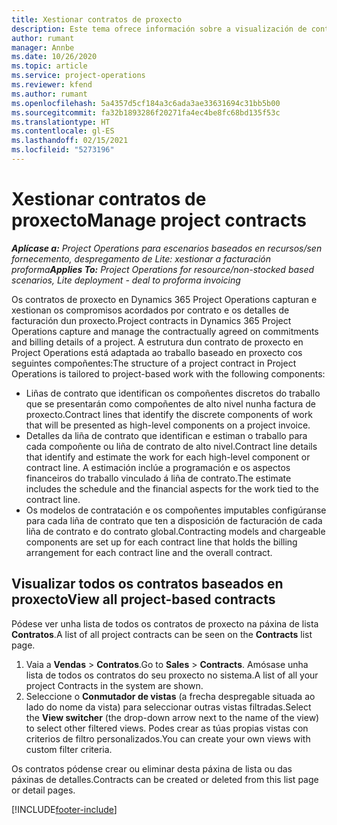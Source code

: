 ```yaml
---
title: Xestionar contratos de proxecto
description: Este tema ofrece información sobre a visualización de contratos baseados en proxecto.
author: rumant
manager: Annbe
ms.date: 10/26/2020
ms.topic: article
ms.service: project-operations
ms.reviewer: kfend
ms.author: rumant
ms.openlocfilehash: 5a4357d5cf184a3c6ada3ae33631694c31bb5b00
ms.sourcegitcommit: fa32b1893286f20271fa4ec4be8fc68bd135f53c
ms.translationtype: HT
ms.contentlocale: gl-ES
ms.lasthandoff: 02/15/2021
ms.locfileid: "5273196"
---
```

# <a name="manage-project-contracts"></a><span data-ttu-id="84230-103">Xestionar contratos de proxecto</span><span class="sxs-lookup"><span data-stu-id="84230-103">Manage project contracts</span></span>

<span data-ttu-id="84230-104">_**Aplícase a:** Project Operations para escenarios baseados en recursos/sen fornecemento, despregamento de Lite: xestionar a facturación proforma_</span><span class="sxs-lookup"><span data-stu-id="84230-104">_**Applies To:** Project Operations for resource/non-stocked based scenarios, Lite deployment - deal to proforma invoicing_</span></span>

<span data-ttu-id="84230-105">Os contratos de proxecto en Dynamics 365 Project Operations capturan e xestionan os compromisos acordados por contrato e os detalles de facturación dun proxecto.</span><span class="sxs-lookup"><span data-stu-id="84230-105">Project contracts in Dynamics 365 Project Operations capture and manage the contractually agreed on commitments and billing details of a project.</span></span> <span data-ttu-id="84230-106">A estrutura dun contrato de proxecto en Project Operations está adaptada ao traballo baseado en proxecto cos seguintes compoñentes:</span><span class="sxs-lookup"><span data-stu-id="84230-106">The structure of a project contract in Project Operations is tailored to project-based work with the following components:</span></span>

- <span data-ttu-id="84230-107">Liñas de contrato que identifican os compoñentes discretos do traballo que se presentarán como compoñentes de alto nivel nunha factura de proxecto.</span><span class="sxs-lookup"><span data-stu-id="84230-107">Contract lines that identify the discrete components of work that will be presented as high-level components on a project invoice.</span></span>
- <span data-ttu-id="84230-108">Detalles da liña de contrato que identifican e estiman o traballo para cada compoñente ou liña de contrato de alto nivel.</span><span class="sxs-lookup"><span data-stu-id="84230-108">Contract line details that identify and estimate the work for each high-level component or contract line.</span></span> <span data-ttu-id="84230-109">A estimación inclúe a programación e os aspectos financeiros do traballo vinculado á liña de contrato.</span><span class="sxs-lookup"><span data-stu-id="84230-109">The estimate includes the schedule and the financial aspects for the work tied to the contract line.</span></span>
- <span data-ttu-id="84230-110">Os modelos de contratación e os compoñentes imputables configúranse para cada liña de contrato que ten a disposición de facturación de cada liña de contrato e do contrato global.</span><span class="sxs-lookup"><span data-stu-id="84230-110">Contracting models and chargeable components are set up for each contract line that holds the billing arrangement for each contract line and the overall contract.</span></span>

## <a name="view-all-project-based-contracts"></a><span data-ttu-id="84230-111">Visualizar todos os contratos baseados en proxecto</span><span class="sxs-lookup"><span data-stu-id="84230-111">View all project-based contracts</span></span>

<span data-ttu-id="84230-112">Pódese ver unha lista de todos os contratos de proxecto na páxina de lista **Contratos**.</span><span class="sxs-lookup"><span data-stu-id="84230-112">A list of all project contracts can be seen on the **Contracts** list page.</span></span> 

1. <span data-ttu-id="84230-113">Vaia a **Vendas** > **Contratos**.</span><span class="sxs-lookup"><span data-stu-id="84230-113">Go to **Sales** > **Contracts**.</span></span> <span data-ttu-id="84230-114">Amósase unha lista de todos os contratos do seu proxecto no sistema.</span><span class="sxs-lookup"><span data-stu-id="84230-114">A list of all your project Contracts in the system are shown.</span></span> 
2. <span data-ttu-id="84230-115">Seleccione o **Conmutador de vistas** (a frecha despregable situada ao lado do nome da vista) para seleccionar outras vistas filtradas.</span><span class="sxs-lookup"><span data-stu-id="84230-115">Select the **View switcher** (the drop-down arrow next to the name of the view) to select other filtered views.</span></span> <span data-ttu-id="84230-116">Podes crear as túas propias vistas con criterios de filtro personalizados.</span><span class="sxs-lookup"><span data-stu-id="84230-116">You can create your own views with custom filter criteria.</span></span>

<span data-ttu-id="84230-117">Os contratos pódense crear ou eliminar desta páxina de lista ou das páxinas de detalles.</span><span class="sxs-lookup"><span data-stu-id="84230-117">Contracts can be created or deleted from this list page or detail pages.</span></span>


[!INCLUDE[footer-include](../../includes/footer-banner.md)]